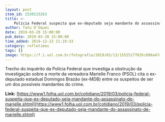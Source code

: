```yaml
---
layout: post
item_id: 2530133263
title: >-
    Polícia Federal suspeita que ex-deputado seja mandante do assassinato de Marielle
author: Tatu D'Oquei
date: 2019-03-20 15:00:00
pub_date: 2019-03-20 15:00:00
time_added: 2019-12-23 21:19:33
category: refletimos
tags: []
image: https://f.i.uol.com.br/fotografia/2019/03/13/15525177035c898a47a8de5_1552517703_3x2_rt.jpg
---
```


Trecho do inquérito da Polícia Federal que investiga a obstrução da investigação sobre a morte da vereadora Marielle Franco (PSOL) cita o ex-deputado estadual Domingos Brazão (ex-MDB) entre os suspeitos de ser um dos possíveis mandantes do crime.

**Link:** [https://www1.folha.uol.com.br/cotidiano/2019/03/policia-federal-suspeita-que-ex-deputado-seja-mandante-do-assassinato-de-marielle.shtml](https://www1.folha.uol.com.br/cotidiano/2019/03/policia-federal-suspeita-que-ex-deputado-seja-mandante-do-assassinato-de-marielle.shtml)

